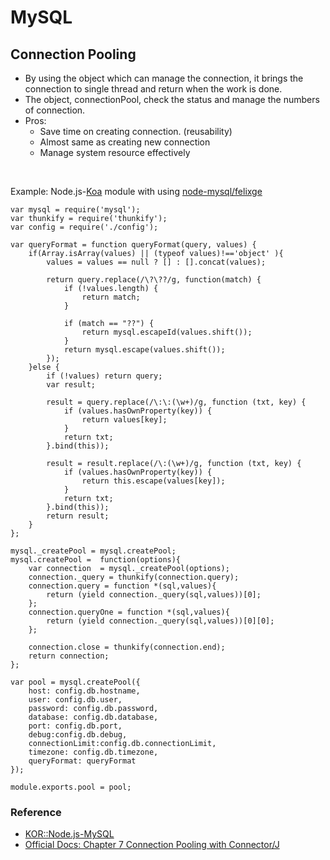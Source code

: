 # MySQL

## Connection Pooling
* By using the object which can manage the connection, it brings the connection to single thread and return when the work is done.
* The object, connectionPool, check the status and manage the numbers of connection.
* Pros:
  * Save time on creating connection. (reusability)
  * Almost same as creating new connection
  * Manage system resource effectively

<br/>

Example: Node.js-[Koa](http://koajs.com/) module with using [node-mysql/felixge](https://github.com/felixge/node-mysql/)
```
var mysql = require('mysql');
var thunkify = require('thunkify');
var config = require('./config');

var queryFormat = function queryFormat(query, values) {
    if(Array.isArray(values) || (typeof values)!=='object' ){
        values = values == null ? [] : [].concat(values);

        return query.replace(/\?\??/g, function(match) {
            if (!values.length) {
                return match;
            }

            if (match == "??") {
                return mysql.escapeId(values.shift());
            }
            return mysql.escape(values.shift());
        });
    }else {
        if (!values) return query;
        var result;

        result = query.replace(/\:\:(\w+)/g, function (txt, key) {
            if (values.hasOwnProperty(key)) {
                return values[key];
            }
            return txt;
        }.bind(this));

        result = result.replace(/\:(\w+)/g, function (txt, key) {
            if (values.hasOwnProperty(key)) {
                return this.escape(values[key]);
            }
            return txt;
        }.bind(this));
        return result;
    }
};

mysql._createPool = mysql.createPool;
mysql.createPool =  function(options){
    var connection  = mysql._createPool(options);
    connection._query = thunkify(connection.query);
    connection.query = function *(sql,values){
        return (yield connection._query(sql,values))[0];
    };
    connection.queryOne = function *(sql,values){
        return (yield connection._query(sql,values))[0][0];
    };

    connection.close = thunkify(connection.end);
    return connection;
};

var pool = mysql.createPool({
    host: config.db.hostname,
    user: config.db.user,
    password: config.db.password,
    database: config.db.database,
    port: config.db.port,
    debug:config.db.debug,
    connectionLimit:config.db.connectionLimit,
    timezone: config.db.timezone,
    queryFormat: queryFormat
});

module.exports.pool = pool;
```

### Reference
* [KOR::Node.js-MySQL](http://bcho.tistory.com/892)
* [Official Docs: Chapter 7 Connection Pooling with Connector/J](http://dev.mysql.com/doc/connector-j/en/connector-j-usagenotes-j2ee-concepts-connection-pooling.html)